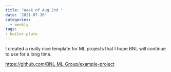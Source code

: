 ```yaml
---
title: "Week of Aug 2nd "
date: '2021-07-30'
categories:
  - weekly
tags: 
- boiler-plate
---
```



I created a really nice template for ML projects that I hope BNL will continue to use for a long time.

https://github.com/BNL-ML-Group/example-project